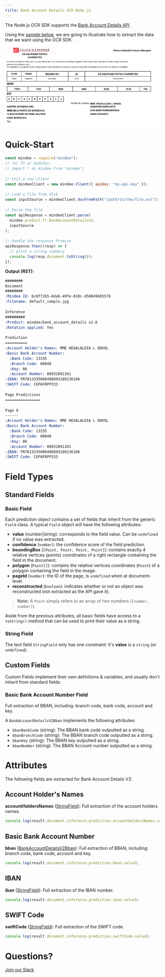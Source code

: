 ```yaml
---
title: Bank Account Details OCR Node.js
---
```

The Node.js OCR SDK supports the [Bank Account Details API](https://platform.mindee.com/mindee/bank_account_details).

Using the [sample below](https://github.com/mindee/client-lib-test-data/blob/main/fr/bank_account_details/default_sample.jpg), we are going to illustrate how to extract the data that we want using the OCR SDK.
![Bank Account Details sample](https://github.com/mindee/client-lib-test-data/blob/main/fr/bank_account_details/default_sample.jpg?raw=true)

# Quick-Start
```js
const mindee = require("mindee");
// for TS or modules:
// import * as mindee from "mindee";

// Init a new client
const mindeeClient = new mindee.Client({ apiKey: "my-api-key" });

// Load a file from disk
const inputSource = mindeeClient.docFromPath("/path/to/the/file.ext");

// Parse the file
const apiResponse = mindeeClient.parse(
  mindee.product.fr.BankAccountDetailsV2,
  inputSource
);

// Handle the response Promise
apiResponse.then((resp) => {
  // print a string summary
  console.log(resp.document.toString());
});
```

**Output (RST):**
```rst
########
Document
########
:Mindee ID: bc8f7265-8dab-49fe-810c-d50049605578
:Filename: default_sample.jpg

Inference
#########
:Product: mindee/bank_account_details v2.0
:Rotation applied: Yes

Prediction
==========
:Account Holder's Names: MME HEGALALDIA L ENVOL
:Basic Bank Account Number:
  :Bank Code: 13335
  :Branch Code: 00040
  :Key: 06
  :Account Number: 08932891361
:IBAN: FR7613335000400893289136106
:SWIFT Code: CEPAFRPP333

Page Predictions
================

Page 0
------
:Account Holder's Names: MME HEGALALDIA L ENVOL
:Basic Bank Account Number:
  :Bank Code: 13335
  :Branch Code: 00040
  :Key: 06
  :Account Number: 08932891361
:IBAN: FR7613335000400893289136106
:SWIFT Code: CEPAFRPP333
```

# Field Types
## Standard Fields
### Basic Field
Each prediction object contains a set of fields that inherit from the generic `Field` class.
A typical `Field` object will have the following attributes:

* **value** (number|string): corresponds to the field value. Can be `undefined` if no value was extracted.
* **confidence** (`number`): the confidence score of the field prediction.
* **boundingBox** (`[Point, Point, Point, Point]`): contains exactly 4 relative vertices (points) coordinates of a right rectangle containing the field in the document.
* **polygon** (`Point[]`): contains the relative vertices coordinates (`Point`) of a polygon containing the field in the image.
* **pageId** (`number`): the ID of the page, is `undefined` when at document-level.
* **reconstructed** (`boolean`): indicates whether or not an object was reconstructed (not extracted as the API gave it).

> **Note:** A `Point` simply refers to an array of two numbers (`[number, number]`).


Aside from the previous attributes, all basic fields have access to a `toString()` method that can be used to print their value as a string.

### String Field
The text field `StringField` only has one constraint: it's **value** is a `string` (or `undefined`).

## Custom Fields
Custom Fields implement their own definitions & variables, and usually don't inherit from standard fields.

### Basic Bank Account Number Field
Full extraction of BBAN, including: branch code, bank code, account and key.

A `BankAccountDetailsV2Bban` implements the following attributes:

* `bbanBankCode` (string): The BBAN bank code outputted as a string.
* `bbanBranchCode` (string): The BBAN branch code outputted as a string.
* `bbanKey` (string): The BBAN key outputted as a string.
* `bbanNumber` (string): The BBAN Account number outputted as a string.

# Attributes
The following fields are extracted for Bank Account Details V2:

## Account Holder's Names
**accountHoldersNames** ([StringField](#string-field)): Full extraction of the account holders names.

```js
console.log(result.document.inference.prediction.accountHoldersNames.value);
```

## Basic Bank Account Number
**bban** ([BankAccountDetailsV2Bban](#basic-bank-account-number)): Full extraction of BBAN, including: branch code, bank code, account and key.

```js
console.log(result.document.inference.prediction.bban.value);
```

## IBAN
**iban** ([StringField](#string-field)): Full extraction of the IBAN number.

```js
console.log(result.document.inference.prediction.iban.value);
```

## SWIFT Code
**swiftCode** ([StringField](#string-field)): Full extraction of the SWIFT code.

```js
console.log(result.document.inference.prediction.swiftCode.value);
```

# Questions?
[Join our Slack](https://join.slack.com/t/mindee-community/shared_invite/zt-1jv6nawjq-FDgFcF2T5CmMmRpl9LLptw)
